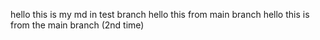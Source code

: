 hello this is my md in test branch 
hello this from main branch 
hello this is from the main branch (2nd time)